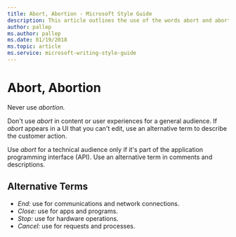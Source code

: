 ```yaml
---
title: Abort, Abortion - Microsoft Style Guide
description: This article outlines the use of the words abort and abortion per Microsoft style guidelines.
author: pallep
ms.author: pallep
ms.date: 01/19/2018
ms.topic: article
ms.service: microsoft-writing-style-guide
---
```


# Abort, Abortion

Never use *abortion.* 

Don't use *abort* in content or user experiences for a general audience. If *abort* appears in a UI that you can't edit, use an alternative term to describe the customer action.

Use *abort* for
a technical audience only if it's part of the application
programming interface (API). Use an alternative term
in comments and descriptions.

## Alternative Terms

  - *End:* use for communications and network connections.
  - *Close:* use for apps and programs.
  - *Stop:* use for hardware operations.
  - *Cancel:* use for requests and processes. 
